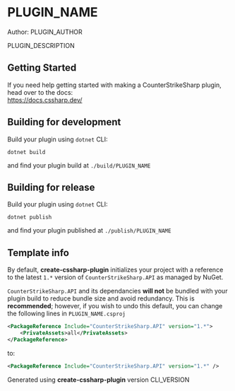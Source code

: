 # PLUGIN_NAME
Author: PLUGIN_AUTHOR

PLUGIN_DESCRIPTION


## Getting Started
If you need help getting started with making a CounterStrikeSharp plugin, head over to the docs:\
https://docs.cssharp.dev/

## Building for development
Build your plugin using `dotnet` CLI:
```shell
dotnet build
```
and find your plugin build at `./build/PLUGIN_NAME`

## Building for release
Build your plugin using `dotnet` CLI:
```shell
dotnet publish
```
and find your plugin published at `./publish/PLUGIN_NAME`

## Template info
By default, **create-cssharp-plugin** initializes your project with a reference to 
the latest `1.*` version of `CounterStrikeSharp.API` as managed by NuGet.

`CounterStrikeSharp.API` and its dependancies **will not** be bundled with your plugin
build to reduce bundle size and avoid redundancy. This is **recommended**; however, 
if you wish to undo this default, you can change the following lines in `PLUGIN_NAME.csproj`
```xml
<PackageReference Include="CounterStrikeSharp.API" version="1.*">
    <PrivateAssets>all</PrivateAssets>
</PackageReference>
```
to:
```xml
<PackageReference Include="CounterStrikeSharp.API" version="1.*" />
```

Generated using **create-cssharp-plugin** version CLI_VERSION
